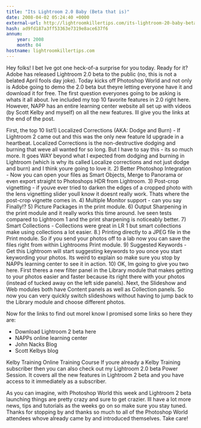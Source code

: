 ```yaml
---
title: "Its Lightroom 2.0 Baby (Beta that is)"
date: 2008-04-02 05:24:40 +0000
external-url: http://lightroomkillertips.com/its-lightroom-20-baby-beta-that-is/
hash: ad9fd187a3ff53363e7319e8ace637f6
annum:
    year: 2008
    month: 04
hostname: lightroomkillertips.com
---
```


Hey folks! I bet Ive got one heck-of-a surprise for you today. Ready for it? Adobe has released Lightroom 2.0 beta to the public (no, this is not a belated April fools day joke). Today kicks off Photoshop World and not only is Adobe going to demo the 2.0 beta but theyre letting everyone have it and download it for free. The first question everyones going to be asking is whats it all about. Ive included my top 10 favorite features in 2.0 right here. However, NAPP has an entire learning center website all set up with videos (by Scott Kelby and myself) on all the new features. Ill give you the links at the end of the post.

First, the top 10 list1) Localized Corrections (AKA: Dodge and Burn) - If Lightroom 2 came out and this was the only new feature Id upgrade in a heartbeat. Localized Corrections is the non-destructive dodging and burning that weve all wanted for so long. But I have to say this - its so much more. It goes WAY beyond what I expected from dodging and burning in Lightroom (which is why its called Localize corrections and not just dodge and burn) and I think youre going to love it.
2) Better Photoshop Integration - Now you can open your files as Smart Objects, Merge to Panorama or even export straight to Photoshops HDR from Lightroom.
3) Post-crop vignetting - if youve ever tried to darken the edges of a cropped photo with the lens vignetting slider youll know it doesnt really work. Thats where the post-crop vignette comes in.
4) Multiple Monitor support - can you say Finally!?
5) Picture Packages in the print module.
6) Output Sharpening in the print module and it really works this time around. Ive seen tests compared to Lightroom 1 and the print sharpening is noticeably better.
7) Smart Collections - Collections were great in LR 1 but smart collections make using collections a lot easier.
8.) Printing directly to a JPEG file in the Print module. So if you send your photos off to a lab now you can save the files right from within Lightrooms Print module.
9) Suggested Keywords - Get this Lightroom will start suggesting keywords to you once you start keywording your photos. Its weird to explain so make sure you stop by NAPPs learning center to see it in action.
10) OK, Im going to give you two here. First theres a new filter panel in the Library module that makes getting to your photos easier and faster because its right there with your photos (instead of tucked away on the left side panels). Next, the Slideshow and Web modules both have Content panels as well as Collection panels. So now you can very quickly switch slideshows without having to jump back to the Library module and choose different photos. 

Now for the links to find out moreI know I promised some links so here they are:
- Download Lightroom 2 beta here
- NAPPs online learning center
- John Nacks Blog
- Scott Kelbys blog

Kelby Training Online Training Course
If youre already a Kelby Training subscriber then you can also check out my Lightroom 2.0 beta Power Session. It covers all the new features in Lightroom 2 beta and you have access to it immediately as a subscriber.

As you can imagine, with Photoshop World this week and Lightroom 2 beta launching things are pretty crazy and sure to get crazier. Ill have a lot more news, tips and tutorials as the weeks go on so make sure you stay tuned. Thanks for stopping by and thanks so much to all of the Photoshop World attendees whove already came by and introduced themselves. Take care!
